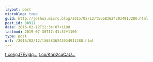 ```yaml
---
layout: post
microblog: true
guid: http://joshua.micro.blog/2015/02/12/t565836242034913280.html
post_id: 38911
date: 2015-02-12T22:34:07+1100
lastmod: 2019-07-30T17:41:37+1100
type: post
url: /2015/02/12/t565836242034913280.html
---
```

[t.co/igJ7Evjdq...](http://t.co/igJ7EvjdqK) [t.co/Khp2cuCaU...](http://t.co/Khp2cuCaUY)

